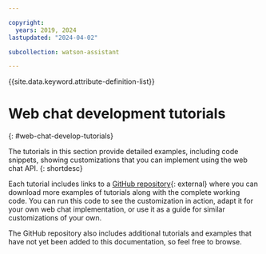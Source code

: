 ```yaml
---

copyright:
  years: 2019, 2024
lastupdated: "2024-04-02"

subcollection: watson-assistant

---
```


{{site.data.keyword.attribute-definition-list}}

# Web chat development tutorials
{: #web-chat-develop-tutorials}

The tutorials in this section provide detailed examples, including code snippets, showing customizations that you can implement using the web chat API.
{: shortdesc}

Each tutorial includes links to a [GitHub repository](https://github.com/watson-developer-cloud/assistant-toolkit/tree/master/integrations/webchat/examples/){: external} where you can download more examples of tutorials along with the complete working code. You can run this code to see the customization in action, adapt it for your own web chat implementation, or use it as a guide for similar customizations of your own.

The GitHub repository also includes additional tutorials and examples that have not yet been added to this documentation, so feel free to browse.
